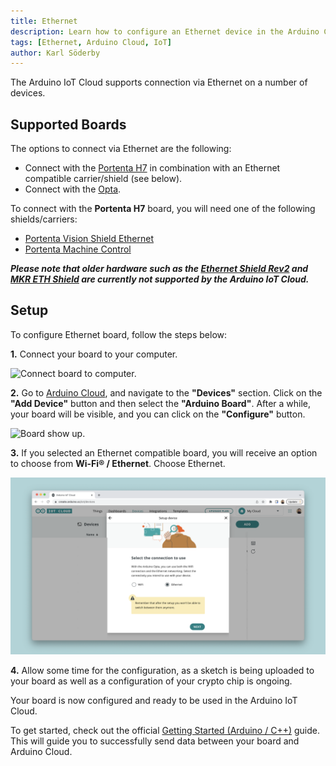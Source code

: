```yaml
---
title: Ethernet
description: Learn how to configure an Ethernet device in the Arduino Cloud.
tags: [Ethernet, Arduino Cloud, IoT]
author: Karl Söderby
---
```


The Arduino IoT Cloud supports connection via Ethernet on a number of devices. 

## Supported Boards

The options to connect via Ethernet are the following:
- Connect with the [Portenta H7](https://store.arduino.cc/products/portenta-h7) in combination with an Ethernet compatible carrier/shield (see below).
- Connect with the [Opta](https://docs.arduino.cc/hardware/opta).

To connect with the **Portenta H7** board, you will need one of the following shields/carriers:
- [Portenta Vision Shield Ethernet](https://store.arduino.cc/products/arduino-portenta-vision-shield-ethernet)
- [Portenta Machine Control](https://store.arduino.cc/portenta-machine-control)

***Please note that older hardware such as the [Ethernet Shield Rev2](https://store.arduino.cc/products/arduino-ethernet-shield-2) and [MKR ETH Shield](https://store.arduino.cc/products/arduino-mkr-eth-shield) are currently not supported by the Arduino IoT Cloud.***

## Setup

To configure Ethernet board, follow the steps below:

**1.** Connect your board to your computer.

![Connect board to computer.]()

**2.** Go to [Arduino Cloud](), and navigate to the **"Devices"** section. Click on the **"Add Device"** button and then select the **"Arduino Board"**. After a while, your board will be visible, and you can click on the **"Configure"** button.

![Board show up.]()

**3.** If you selected an Ethernet compatible board, you will receive an option to choose from **Wi-Fi® / Ethernet**. Choose Ethernet.

![Choose the Ethernet option.](assets/ethernet.png)

**4.** Allow some time for the configuration, as a sketch is being uploaded to your board as well as a configuration of your crypto chip is ongoing. 

Your board is now configured and ready to be used in the Arduino IoT Cloud. 

To get started, check out the official [Getting Started (Arduino / C++)]() guide. This will guide you to successfully send data between your board and Arduino Cloud.